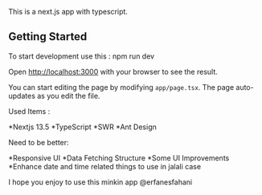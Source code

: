This is a next.js app with typescript.

## Getting Started

To start development use this :
npm run dev

Open [http://localhost:3000](http://localhost:3000) with your browser to see the result.

You can start editing the page by modifying `app/page.tsx`. The page auto-updates as you edit the file.

Used Items :

*Nextjs 13.5
*TypeScript 
*SWR
*Ant Design

Need to be better:

*Responsive UI
*Data Fetching Structure
*Some UI Improvements
*Enhance date and time related things to use in jalali case

I hope you enjoy to use this minkin app
@erfanesfahani